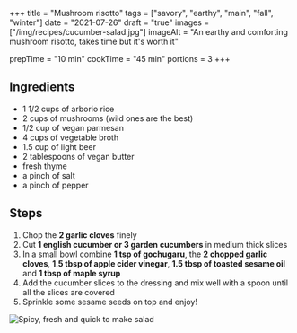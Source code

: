 +++
title = "Mushroom risotto"
tags = ["savory", "earthy", "main", "fall", "winter"]
date = "2021-07-26"
draft = "true"
images = ["/img/recipes/cucumber-salad.jpg"]
imageAlt = "An earthy and comforting mushroom risotto, takes time but it's worth it"

prepTime = "10 min"
cookTime = "45 min"
portions = 3
+++

<div class="recipe-content">
<div class="ingredients">

## Ingredients

- 1 1/2 cups of arborio rice
- 2 cups of mushrooms (wild ones are the best)
- 1/2 cup of vegan parmesan
- 4 cups of vegetable broth
- 1.5 cup of light beer
- 2 tablespoons of vegan butter
- fresh thyme
- a pinch of salt
- a pinch of pepper

</div>
<div class="steps">

## Steps

1. Chop the **2 garlic cloves** finely
1. Cut **1 english cucumber or 3 garden cucumbers** in medium thick slices
1. In a small bowl combine **1 tsp of gochugaru**, the **2 chopped garlic cloves**, **1.5 tbsp of apple cider vinegar**, **1.5 tbsp of toasted sesame oil** and **1 tbsp of maple syrup**
2. Add the cucumber slices to the dressing and mix well with a spoon until all the slices are covered
3. Sprinkle some sesame seeds on top and enjoy!

</div>
</div>

![Spicy, fresh and quick to make salad](/img/recipes/cucumber-salad.jpg)
